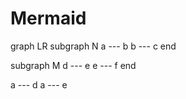 # Mermaid

graph LR 
subgraph N a --- b b --- c end

subgraph M d --- e e --- f end

a --- d a --- e
